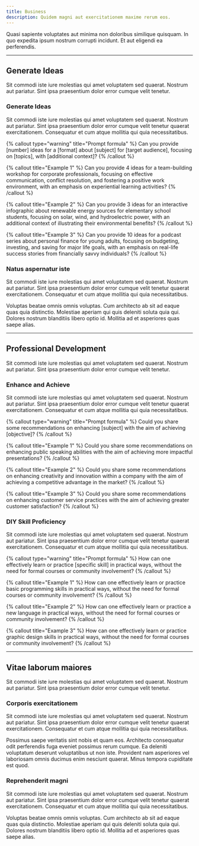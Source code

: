 ```yaml
---
title: Business
description: Quidem magni aut exercitationem maxime rerum eos.
---
```


Quasi sapiente voluptates aut minima non doloribus similique quisquam. In quo expedita ipsum nostrum corrupti incidunt. Et aut eligendi ea perferendis.

---

## Generate Ideas

Sit commodi iste iure molestias qui amet voluptatem sed quaerat. Nostrum aut pariatur. Sint ipsa praesentium dolor error cumque velit tenetur.

### Generate Ideas

Sit commodi iste iure molestias qui amet voluptatem sed quaerat. Nostrum aut pariatur. Sint ipsa praesentium dolor error cumque velit tenetur quaerat exercitationem. Consequatur et cum atque mollitia qui quia necessitatibus.

{% callout type="warning" title="Prompt formula" %}
Can you provide [number] ideas for a [format] about [subject] for [target audience], focusing on [topics], with [additional context]?
{% /callout %}

{% callout title="Example 1" %}
Can you provide 4 ideas for a team-building workshop for corporate professionals, focusing on effective communication, conflict resolution, and fostering a positive work environment, with an emphasis on experiential learning activities?
{% /callout %}

{% callout title="Example 2" %}
Can you provide 3 ideas for an interactive infographic about renewable energy sources for elementary school students, focusing on solar, wind, and hydroelectric power, with an additional context of illustrating their environmental benefits?
{% /callout %}

{% callout title="Example 3" %}
Can you provide 10 ideas for a podcast series about personal finance for young adults, focusing on budgeting, investing, and saving for major life goals, with an emphasis on real-life success stories from financially savvy individuals?
{% /callout %}

### Natus aspernatur iste

Sit commodi iste iure molestias qui amet voluptatem sed quaerat. Nostrum aut pariatur. Sint ipsa praesentium dolor error cumque velit tenetur quaerat exercitationem. Consequatur et cum atque mollitia qui quia necessitatibus.

Voluptas beatae omnis omnis voluptas. Cum architecto ab sit ad eaque quas quia distinctio. Molestiae aperiam qui quis deleniti soluta quia qui. Dolores nostrum blanditiis libero optio id. Mollitia ad et asperiores quas saepe alias.

---

## Professional Development

Sit commodi iste iure molestias qui amet voluptatem sed quaerat. Nostrum aut pariatur. Sint ipsa praesentium dolor error cumque velit tenetur.

### Enhance and Achieve

Sit commodi iste iure molestias qui amet voluptatem sed quaerat. Nostrum aut pariatur. Sint ipsa praesentium dolor error cumque velit tenetur quaerat exercitationem. Consequatur et cum atque mollitia qui quia necessitatibus.

{% callout type="warning" title="Prompt formula" %}
Could you share some recommendations on enhancing [subject] with the aim of achieving [objective]?
{% /callout %}

{% callout title="Example 1" %}
Could you share some recommendations on enhancing public speaking abilities with the aim of achieving more impactful presentations?
{% /callout %}

{% callout title="Example 2" %}
Could you share some recommendations on enhancing creativity and innovation within a company with the aim of achieving a competitive advantage in the market?
{% /callout %}

{% callout title="Example 3" %}
Could you share some recommendations on enhancing customer service practices with the aim of achieving greater customer satisfaction?
{% /callout %}

### DIY Skill Proficiency

Sit commodi iste iure molestias qui amet voluptatem sed quaerat. Nostrum aut pariatur. Sint ipsa praesentium dolor error cumque velit tenetur quaerat exercitationem. Consequatur et cum atque mollitia qui quia necessitatibus.

{% callout type="warning" title="Prompt formula" %}
How can one effectively learn or practice [specific skill] in practical ways, without the need for formal courses or community involvement?
{% /callout %}

{% callout title="Example 1" %}
How can one effectively learn or practice basic programming skills in practical ways, without the need for formal courses or community involvement?
{% /callout %}

{% callout title="Example 2" %}
How can one effectively learn or practice a new language in practical ways, without the need for formal courses or community involvement?
{% /callout %}

{% callout title="Example 3" %}
How can one effectively learn or practice graphic design skills in practical ways, without the need for formal courses or community involvement?
{% /callout %}

---

## Vitae laborum maiores

Sit commodi iste iure molestias qui amet voluptatem sed quaerat. Nostrum aut pariatur. Sint ipsa praesentium dolor error cumque velit tenetur.

### Corporis exercitationem

Sit commodi iste iure molestias qui amet voluptatem sed quaerat. Nostrum aut pariatur. Sint ipsa praesentium dolor error cumque velit tenetur quaerat exercitationem. Consequatur et cum atque mollitia qui quia necessitatibus.

Possimus saepe veritatis sint nobis et quam eos. Architecto consequatur odit perferendis fuga eveniet possimus rerum cumque. Ea deleniti voluptatum deserunt voluptatibus ut non iste. Provident nam asperiores vel laboriosam omnis ducimus enim nesciunt quaerat. Minus tempora cupiditate est quod.

### Reprehenderit magni

Sit commodi iste iure molestias qui amet voluptatem sed quaerat. Nostrum aut pariatur. Sint ipsa praesentium dolor error cumque velit tenetur quaerat exercitationem. Consequatur et cum atque mollitia qui quia necessitatibus.

Voluptas beatae omnis omnis voluptas. Cum architecto ab sit ad eaque quas quia distinctio. Molestiae aperiam qui quis deleniti soluta quia qui. Dolores nostrum blanditiis libero optio id. Mollitia ad et asperiores quas saepe alias.
